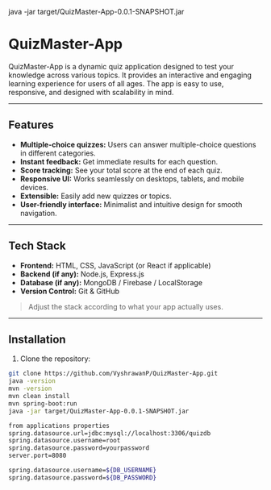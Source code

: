 java -jar target/QuizMaster-App-0.0.1-SNAPSHOT.jar
# QuizMaster-App

QuizMaster-App is a dynamic quiz application designed to test your knowledge across various topics. It provides an interactive and engaging learning experience for users of all ages. The app is easy to use, responsive, and designed with scalability in mind.

---

## Features

- **Multiple-choice quizzes:** Users can answer multiple-choice questions in different categories.
- **Instant feedback:** Get immediate results for each question.
- **Score tracking:** See your total score at the end of each quiz.
- **Responsive UI:** Works seamlessly on desktops, tablets, and mobile devices.
- **Extensible:** Easily add new quizzes or topics.
- **User-friendly interface:** Minimalist and intuitive design for smooth navigation.

---

## Tech Stack

- **Frontend:** HTML, CSS, JavaScript (or React if applicable)
- **Backend (if any):** Node.js, Express.js
- **Database (if any):** MongoDB / Firebase / LocalStorage
- **Version Control:** Git & GitHub

> Adjust the stack according to what your app actually uses.

---

## Installation

1. Clone the repository:
```bash
git clone https://github.com/VyshrawanP/QuizMaster-App.git
java -version
mvn -version
mvn clean install
mvn spring-boot:run
java -jar target/QuizMaster-App-0.0.1-SNAPSHOT.jar

from applications properties
spring.datasource.url=jdbc:mysql://localhost:3306/quizdb
spring.datasource.username=root
spring.datasource.password=yourpassword
server.port=8080

spring.datasource.username=${DB_USERNAME}
spring.datasource.password=${DB_PASSWORD}

